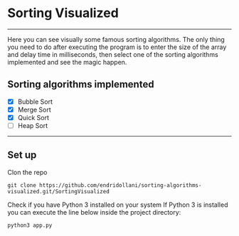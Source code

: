 # Sorting Visualized

---
Here you can see visually some famous sorting algorithms.
The only thing you need to do after executing the program is to enter the size of
the array and delay time in milliseconds, then select one of the sorting algorithms implemented and see the magic happen.

## Sorting algorithms implemented

- [x] Bubble Sort
- [x] Merge Sort
- [x] Quick Sort
- [ ] Heap Sort

---

## Set up

Clon the repo

`git clone https://github.com/endridollani/sorting-algorithms-visualized.git/SortingVisualized`

Check if you have Python 3 installed on your system
If Python 3 is installed you can execute the line below inside the project directory:  

`python3 app.py`
